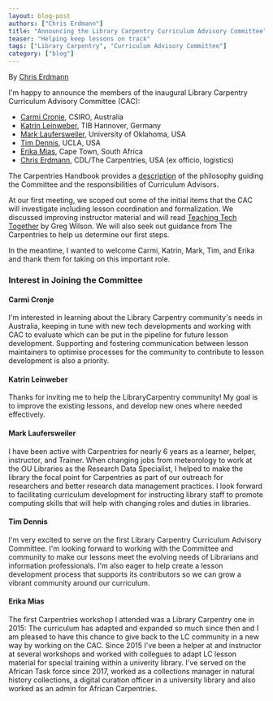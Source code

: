 ```yaml
---
layout: blog-post
authors: ["Chris Erdmann"]
title: "Announcing the Library Carpentry Curriculum Advisory Committee"
teaser: "Helping keep lessons on track"
tags: ["Library Carpentry", "Curriculum Advisory Committee"]
category: ["blog"]
---
```


By [Chris Erdmann](https://twitter.com/libcce)

I'm happy to announce the members of the inaugural Library Carpentry Curriculum Advisory Committee (CAC):

- [Carmi Cronje](https://twitter.com/machinical), CSIRO, Australia
- [Katrin Leinweber](https://twitter.com/gittaca), TIB Hannover, Germany
- [Mark Laufersweiler](https://twitter.com/laufers), University of Oklahoma, USA
- [Tim Dennis](https://twitter.com/jt14den), UCLA, USA
- [Erika Mias](https://twitter.com/erikamias), Cape Town, South Africa
- [Chris Erdmann](https://twitter.com/libcce), CDL/The Carpentries, USA (ex officio, logistics)

The Carpentries Handbook provides a 
[description](https://docs.carpentries.org/topic_folders/lesson_development/lesson_development_roles.html#curriculum-advisory-committee) 
of the philosophy guiding the Committee and the responsibilities of Curriculum Advisors. 

At our first meeting, we scoped out some of the initial items that the CAC will investigate including lesson coordination and formalization. We discussed improving instructor material and will read [Teaching Tech Together](http://teachtogether.tech/en/) by Greg Wilson. We will also seek out guidance from The Carpentries to help us determine our first steps. 

In the meantime, I wanted to welcome Carmi, Katrin, Mark, Tim, and Erika and thank them for taking on this important role. 

### Interest in Joining the Committee  

#### Carmi Cronje

I'm interested in learning about the Library Carpentry community's needs in Australia, keeping in tune with new tech 
developments and working with CAC to evaluate which can be put in the pipeline for future lesson development. 
Supporting and fostering communication between lesson maintainers to optimise processes for the 
community to contribute to lesson development is also a priority.

#### Katrin Leinweber

Thanks for inviting me to help the LibraryCarpentry community! My goal is to improve the existing lessons, and develop new ones where needed effectively.

#### Mark Laufersweiler
I have been active with Carpentries for nearly 6 years as a learner, helper, instructor, and Trainer. When changing jobs from meteorology to work at the OU Libraries as the Research Data Specialist, I helped to make the library the focal point for Carpentries as part of our outreach for researchers and better research data management practices. I look forward to facilitating curriculum development for instructing library staff to promote computing skills that will help with changing roles and duties in libraries.  

#### Tim Dennis
I'm very excited to serve on the first Library Carpentry Curriculum Advisory Committee. I'm looking forward to working with the Committee and community to make our lessons meet the evolving needs of Librarians and information professionals.  I'm also eager to help create a lesson development process that supports its contributors so we can grow a vibrant community around our curriculum. 

#### Erika Mias
The first Carpentries workshop I attended was a Library Carpentry one in 2015: The curriculum has adapted and expanded so much since then and I am pleased to have this chance to give back to the LC community in a new way by working on the CAC. Since 2015 I've been a helper at and instructor at several workshops and worked with collegues to adapt LC lesson material for special training within a univerity library. I've served on the African Task force since 2017, worked as a collections manager in natural history collections, a digital curation officer in a university library and also worked as an admin for African Carpentries. 
